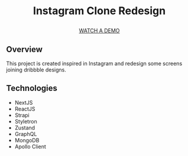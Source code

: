 # <p align="center">Instagram Clone Redesign</p>

<p align="center"> 
    <a href="https://instagram-clone-redesign.vercel.app" >WATCH A DEMO</a> 
</p>


## Overview
This project is created inspired in Instagram and redesign some screens joining dribbble designs.

## Technologies
* NextJS
* ReactJS
* Strapi
* Styletron
* Zustand
* GraphQL
* MongoDB
* Apollo Client

